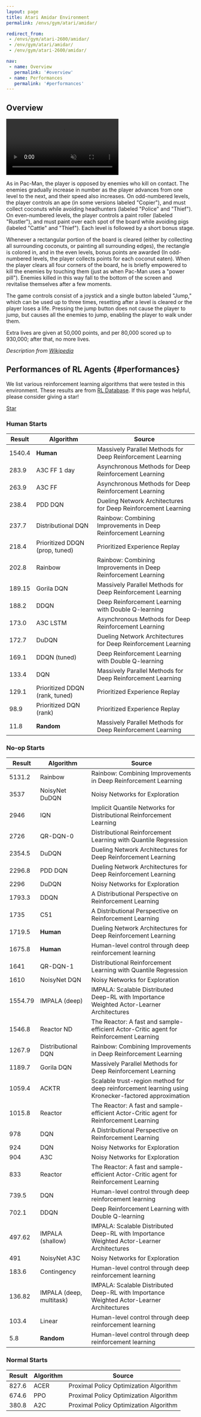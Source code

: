 ```yaml
---
layout: page
title: Atari Amidar Environment
permalink: /envs/gym/atari/amidar/

redirect_from:
 - /envs/gym/atari-2600/amidar/
 - /env/gym/atari/amidar/
 - /env/gym/atari-2600/amidar/

nav:
 - name: Overview
   permalink: '#overview'
 - name: Performances
   permalink: '#performances'
---
```



## Overview

<video autoplay muted loop controls>
  <source src="{{ 'assets/_pages/envs/gym/atari/amidar.mp4' | absolute_url }}" type="video/mp4">
</video>

As in Pac-Man, the player is opposed by enemies who kill on contact. The enemies gradually increase in number as the player advances from one level to the next, and their speed also increases. On odd-numbered levels, the player controls an ape (in some versions labeled "Copier"), and must collect coconuts while avoiding headhunters (labeled "Police" and "Thief"). On even-numbered levels, the player controls a paint roller (labeled "Rustler"), and must paint over each spot of the board while avoiding pigs (labeled "Cattle" and "Thief"). Each level is followed by a short bonus stage.

Whenever a rectangular portion of the board is cleared (either by collecting all surrounding coconuts, or painting all surrounding edges), the rectangle is colored in, and in the even levels, bonus points are awarded (In odd-numbered levels, the player collects points for each coconut eaten). When the player clears all four corners of the board, he is briefly empowered to kill the enemies by touching them (just as when Pac-Man uses a "power pill"). Enemies killed in this way fall to the bottom of the screen and revitalise themselves after a few moments.

The game controls consist of a joystick and a single button labeled "Jump," which can be used up to three times, resetting after a level is cleared or the player loses a life. Pressing the jump button does not cause the player to jump, but causes all the enemies to jump, enabling the player to walk under them.

Extra lives are given at 50,000 points, and per 80,000 scored up to 930,000; after that, no more lives.

*Description from [Wikipedia](https://en.wikipedia.org/wiki/Amidar)*


## Performances of RL Agents {#performances}

We list various reinforcement learning algorithms that were tested in this environment. These results are from [RL Database](https://github.com/seungjaeryanlee/rldb). If this page was helpful, please consider giving a star!

<!-- Place this tag where you want the button to render. -->
<a class="github-button" href="https://github.com/seungjaeryanlee/rldb" data-icon="octicon-star" data-size="large" data-show-count="true" aria-label="Star seungjaeryanlee/rldb on GitHub">Star</a>
<!-- Place this tag in your head or just before your close body tag. -->
<script async defer src="https://buttons.github.io/buttons.js"></script>

### Human Starts

| Result | Algorithm | Source |
|--------|-----------|--------|
| 1540.4 | **Human** | Massively Parallel Methods for Deep Reinforcement Learning |
| 283.9 | A3C FF 1 day | Asynchronous Methods for Deep Reinforcement Learning |
| 263.9 | A3C FF | Asynchronous Methods for Deep Reinforcement Learning |
| 238.4 | PDD DQN | Dueling Network Architectures for Deep Reinforcement Learning |
| 237.7 | Distributional DQN | Rainbow: Combining Improvements in Deep Reinforcement Learning |
| 218.4 | Prioritized DDQN (prop, tuned) | Prioritized Experience Replay |
| 202.8 | Rainbow | Rainbow: Combining Improvements in Deep Reinforcement Learning |
| 189.15 | Gorila DQN | Massively Parallel Methods for Deep Reinforcement Learning |
| 188.2 | DDQN | Deep Reinforcement Learning with Double Q-learning |
| 173.0 | A3C LSTM | Asynchronous Methods for Deep Reinforcement Learning |
| 172.7 | DuDQN | Dueling Network Architectures for Deep Reinforcement Learning |
| 169.1 | DDQN (tuned) | Deep Reinforcement Learning with Double Q-learning |
| 133.4 | DQN | Massively Parallel Methods for Deep Reinforcement Learning |
| 129.1 | Prioritized DDQN (rank, tuned) | Prioritized Experience Replay |
| 98.9 | Prioritized DQN (rank) | Prioritized Experience Replay |
| 11.8 | **Random** | Massively Parallel Methods for Deep Reinforcement Learning |


### No-op Starts

| Result | Algorithm | Source |
|--------|-----------|--------|
| 5131.2 | Rainbow | Rainbow: Combining Improvements in Deep Reinforcement Learning |
| 3537 | NoisyNet DuDQN | Noisy Networks for Exploration |
| 2946 | IQN | Implicit Quantile Networks for Distributional Reinforcement Learning |
| 2726 | QR-DQN-0 | Distributional Reinforcement Learning with Quantile Regression |
| 2354.5 | DuDQN | Dueling Network Architectures for Deep Reinforcement Learning |
| 2296.8 | PDD DQN | Dueling Network Architectures for Deep Reinforcement Learning |
| 2296 | DuDQN | Noisy Networks for Exploration |
| 1793.3 | DDQN | A Distributional Perspective on Reinforcement Learning |
| 1735 | C51 | A Distributional Perspective on Reinforcement Learning |
| 1719.5 | **Human** | Dueling Network Architectures for Deep Reinforcement Learning |
| 1675.8 | **Human** | Human-level control through deep reinforcement learning |
| 1641 | QR-DQN-1 | Distributional Reinforcement Learning with Quantile Regression |
| 1610 | NoisyNet DQN | Noisy Networks for Exploration |
| 1554.79 | IMPALA (deep) | IMPALA: Scalable Distributed Deep-RL with Importance Weighted Actor-Learner Architectures |
| 1546.8 | Reactor ND | The Reactor: A fast and sample-efficient Actor-Critic agent for Reinforcement Learning |
| 1267.9 | Distributional DQN | Rainbow: Combining Improvements in Deep Reinforcement Learning |
| 1189.7 | Gorila DQN | Massively Parallel Methods for Deep Reinforcement Learning |
| 1059.4 | ACKTR | Scalable trust-region method for deep reinforcement learning using Kronecker-factored approximation |
| 1015.8 | Reactor | The Reactor: A fast and sample-efficient Actor-Critic agent for Reinforcement Learning |
| 978 | DQN | A Distributional Perspective on Reinforcement Learning |
| 924 | DQN | Noisy Networks for Exploration |
| 904 | A3C | Noisy Networks for Exploration |
| 833 | Reactor | The Reactor: A fast and sample-efficient Actor-Critic agent for Reinforcement Learning |
| 739.5 | DQN | Human-level control through deep reinforcement learning |
| 702.1 | DDQN | Deep Reinforcement Learning with Double Q-learning |
| 497.62 | IMPALA (shallow) | IMPALA: Scalable Distributed Deep-RL with Importance Weighted Actor-Learner Architectures |
| 491 | NoisyNet A3C | Noisy Networks for Exploration |
| 183.6 | Contingency | Human-level control through deep reinforcement learning |
| 136.82 | IMPALA (deep, multitask) | IMPALA: Scalable Distributed Deep-RL with Importance Weighted Actor-Learner Architectures |
| 103.4 | Linear | Human-level control through deep reinforcement learning |
| 5.8 | **Random** | Human-level control through deep reinforcement learning |


### Normal Starts

| Result | Algorithm | Source |
|--------|-----------|--------|
| 827.6 | ACER | Proximal Policy Optimization Algorithm |
| 674.6 | PPO | Proximal Policy Optimization Algorithm |
| 380.8 | A2C | Proximal Policy Optimization Algorithm |

